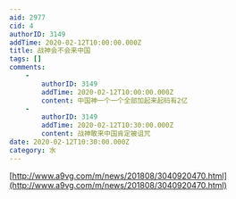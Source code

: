 ```yaml
---
aid: 2977
cid: 4
authorID: 3149
addTime: 2020-02-12T10:00:00.000Z
title: 战神会不会来中国
tags: []
comments:
    -
        authorID: 3149
        addTime: 2020-02-12T10:00:00.000Z
        content: 中国神一个一个全部加起来起码有2亿
    -
        authorID: 3149
        addTime: 2020-02-12T10:30:00.000Z
        content: 战神敢来中国肯定被诅咒
date: 2020-02-12T10:30:00.000Z
category: 水
---
```


[http://www.a9vg.com/m/news/201808/3040920470.html](http://www.a9vg.com/m/news/201808/3040920470.html)
